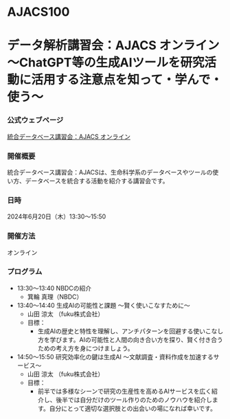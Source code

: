 # AJACS100
# データ解析講習会：AJACS オンライン<br/>〜ChatGPT等の生成AIツールを研究活動に活用する注意点を知って・学んで・使う〜

### 公式ウェブページ
[統合データベース講習会：AJACS オンライン](https://biosciencedbc.jp/event/ajacs/ajacs2024-06-20-generative-AI.html)  

### 開催概要
統合データベース講習会：AJACSは、生命科学系のデータベースやツールの使い方、データベースを統合する活動を紹介する講習会です。

### 日時
2024年6月20日（木）13:30～15:50

### 開催方法
オンライン

### プログラム
- 13:30～13:40	NBDCの紹介
  - 箕輪 真理（NBDC） 
- 13:40～14:40	生成AIの可能性と課題 ～賢く使いこなすために～
  - 山田 涼太 （fuku株式会社）
  - 目標：
    - 生成AIの歴史と特性を理解し、アンチパターンを回避する使いこなし方を学びます。AIの可能性と人間の向き合い方を探り、賢く付き合うための考え方を身につけましょう。  
- 14:50～15:50	研究効率化の鍵は生成AI ～文献調査・資料作成を加速するサービス～
  -	山田 涼太 （fuku株式会社）
  - 目標：
    - 前半では多様なシーンで研究の生産性を高めるAIサービスを広く紹介し、後半では自分だけのツール作りのためのノウハウを紹介します。自分にとって適切な選択肢との出会いの場になれば幸いです。
